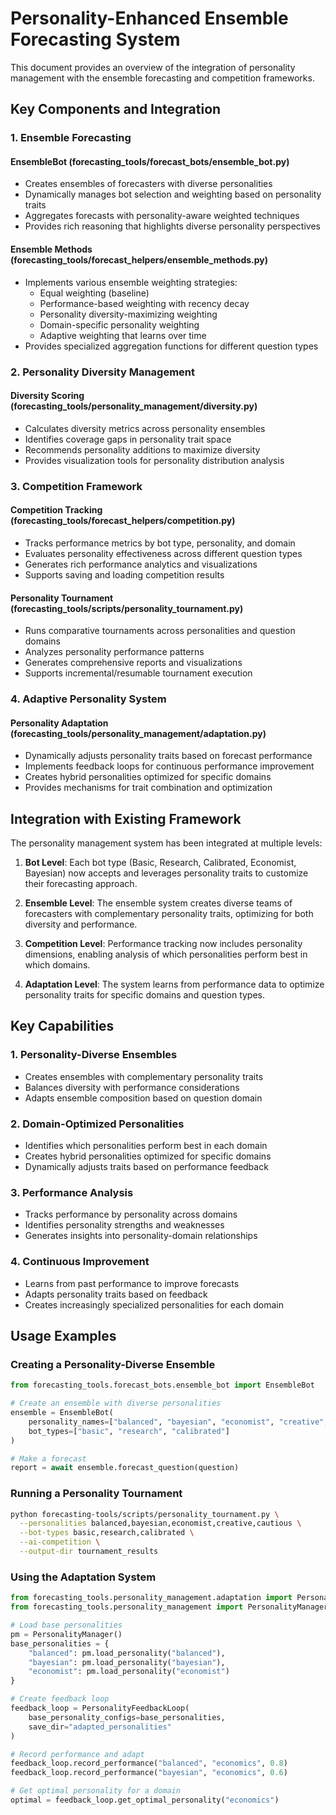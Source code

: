 # Personality-Enhanced Ensemble Forecasting System

This document provides an overview of the integration of personality management with the ensemble forecasting and competition frameworks.

## Key Components and Integration

### 1. Ensemble Forecasting

#### EnsembleBot (forecasting_tools/forecast_bots/ensemble_bot.py)
- Creates ensembles of forecasters with diverse personalities
- Dynamically manages bot selection and weighting based on personality traits
- Aggregates forecasts with personality-aware weighted techniques
- Provides rich reasoning that highlights diverse personality perspectives

#### Ensemble Methods (forecasting_tools/forecast_helpers/ensemble_methods.py)
- Implements various ensemble weighting strategies:
  - Equal weighting (baseline)
  - Performance-based weighting with recency decay
  - Personality diversity-maximizing weighting
  - Domain-specific personality weighting
  - Adaptive weighting that learns over time
- Provides specialized aggregation functions for different question types

### 2. Personality Diversity Management

#### Diversity Scoring (forecasting_tools/personality_management/diversity.py)
- Calculates diversity metrics across personality ensembles
- Identifies coverage gaps in personality trait space
- Recommends personality additions to maximize diversity
- Provides visualization tools for personality distribution analysis

### 3. Competition Framework

#### Competition Tracking (forecasting_tools/forecast_helpers/competition.py)
- Tracks performance metrics by bot type, personality, and domain
- Evaluates personality effectiveness across different question types
- Generates rich performance analytics and visualizations
- Supports saving and loading competition results

#### Personality Tournament (forecasting_tools/scripts/personality_tournament.py)
- Runs comparative tournaments across personalities and question domains
- Analyzes personality performance patterns
- Generates comprehensive reports and visualizations
- Supports incremental/resumable tournament execution

### 4. Adaptive Personality System

#### Personality Adaptation (forecasting_tools/personality_management/adaptation.py)
- Dynamically adjusts personality traits based on forecast performance
- Implements feedback loops for continuous performance improvement
- Creates hybrid personalities optimized for specific domains
- Provides mechanisms for trait combination and optimization

## Integration with Existing Framework

The personality management system has been integrated at multiple levels:

1. **Bot Level**: Each bot type (Basic, Research, Calibrated, Economist, Bayesian) now accepts and leverages personality traits to customize their forecasting approach.

2. **Ensemble Level**: The ensemble system creates diverse teams of forecasters with complementary personality traits, optimizing for both diversity and performance.

3. **Competition Level**: Performance tracking now includes personality dimensions, enabling analysis of which personalities perform best in which domains.

4. **Adaptation Level**: The system learns from performance data to optimize personality traits for specific domains and question types.

## Key Capabilities

### 1. Personality-Diverse Ensembles
- Creates ensembles with complementary personality traits
- Balances diversity with performance considerations
- Adapts ensemble composition based on question domain

### 2. Domain-Optimized Personalities
- Identifies which personalities perform best in each domain
- Creates hybrid personalities optimized for specific domains
- Dynamically adjusts traits based on performance feedback

### 3. Performance Analysis
- Tracks performance by personality across domains
- Identifies personality strengths and weaknesses
- Generates insights into personality-domain relationships

### 4. Continuous Improvement
- Learns from past performance to improve forecasts
- Adapts personality traits based on feedback
- Creates increasingly specialized personalities for each domain

## Usage Examples

### Creating a Personality-Diverse Ensemble
```python
from forecasting_tools.forecast_bots.ensemble_bot import EnsembleBot

# Create an ensemble with diverse personalities
ensemble = EnsembleBot(
    personality_names=["balanced", "bayesian", "economist", "creative", "cautious"],
    bot_types=["basic", "research", "calibrated"]
)

# Make a forecast
report = await ensemble.forecast_question(question)
```

### Running a Personality Tournament
```bash
python forecasting-tools/scripts/personality_tournament.py \
  --personalities balanced,bayesian,economist,creative,cautious \
  --bot-types basic,research,calibrated \
  --ai-competition \
  --output-dir tournament_results
```

### Using the Adaptation System
```python
from forecasting_tools.personality_management.adaptation import PersonalityFeedbackLoop
from forecasting_tools.personality_management import PersonalityManager

# Load base personalities
pm = PersonalityManager()
base_personalities = {
    "balanced": pm.load_personality("balanced"),
    "bayesian": pm.load_personality("bayesian"),
    "economist": pm.load_personality("economist")
}

# Create feedback loop
feedback_loop = PersonalityFeedbackLoop(
    base_personality_configs=base_personalities,
    save_dir="adapted_personalities"
)

# Record performance and adapt
feedback_loop.record_performance("balanced", "economics", 0.8)
feedback_loop.record_performance("bayesian", "economics", 0.6)

# Get optimal personality for a domain
optimal = feedback_loop.get_optimal_personality("economics")
``` 